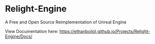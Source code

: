 # Relight-Engine
A Free and Open Source Reimplementation of Unreal Engine


View Documentation here: https://ethanboilol.github.io/Projects/Relight-Engine/Docs/
